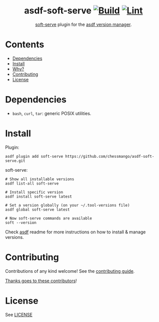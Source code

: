 <div align="center">

# asdf-soft-serve [![Build](https://github.com/chessmango/asdf-soft-serve/actions/workflows/build.yml/badge.svg)](https://github.com/chessmango/asdf-soft-serve/actions/workflows/build.yml) [![Lint](https://github.com/chessmango/asdf-soft-serve/actions/workflows/lint.yml/badge.svg)](https://github.com/chessmango/asdf-soft-serve/actions/workflows/lint.yml)


[soft-serve](https://github.com/charmbracelet/soft-serve) plugin for the [asdf version manager](https://asdf-vm.com).

</div>

# Contents

- [Dependencies](#dependencies)
- [Install](#install)
- [Why?](#why)
- [Contributing](#contributing)
- [License](#license)

# Dependencies

- `bash`, `curl`, `tar`: generic POSIX utilities.

# Install

Plugin:

```shell
asdf plugin add soft-serve https://github.com/chessmango/asdf-soft-serve.git
```

soft-serve:

```shell
# Show all installable versions
asdf list-all soft-serve

# Install specific version
asdf install soft-serve latest

# Set a version globally (on your ~/.tool-versions file)
asdf global soft-serve latest

# Now soft-serve commands are available
soft --version
```

Check [asdf](https://github.com/asdf-vm/asdf) readme for more instructions on how to
install & manage versions.

# Contributing

Contributions of any kind welcome! See the [contributing guide](contributing.md).

[Thanks goes to these contributors](https://github.com/chessmango/asdf-soft-serve/graphs/contributors)!

# License

See [LICENSE](LICENSE)
